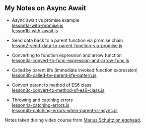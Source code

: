 ## My Notes on Async Await

- Async await vs promise example<br/>
[lesson1a-with-promise.js](./lesson1a-with-promise.js)<br/>
[lesson1b-with-await.js](./lesson1b-with-await.js)

- Send data back to a parent function via promise chain<br/>
[lesson2-send-data-to-parent-function-via-promise.js](./lesson2-send-data-to-parent-function-via-promise.js)

- Converting to function expression and arrow function<br/>
[lesson3a-convert-to-func-expression-and-arrow-func.js](./lesson3a-convert-to-func-expression-and-arrow-func.js)

- Called by parent iife (immediate invoked function expression)<br/>
[lesson3b-called-by-parent-iife-pattern.js](./lesson3b-called-by-parent-iife-pattern.js)

- Convert parent to method of ES6 class<br/>
[lesson3c-convert-to-method-of-es6-class.js](./lesson3c-convert-to-method-of-es6-class.js)

- Throwing and catching errors<br/>
[lesson4a-catching-errors.js](./lesson4a-catching-errors.js)<br/>
[lesson4b-catching-errors-when-parent-is-async.js](./lesson4b-catching-errors-when-parent-is-async.js)<br/>


Notes taken during video course from [Marius Schultz on egghead](https://egghead.io/lessons/javascript-write-an-asynchronous-function-with-async-await). 